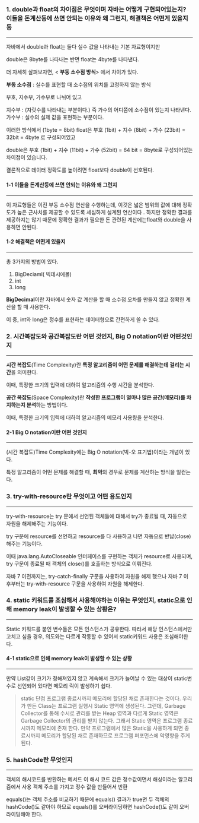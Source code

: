 ### 1. double과 float의 차이점은 무엇이며 자바는 어떻게 구현되어있는지? 이들을 돈계산등에 쓰면 안되는 이유와 왜 그런지, 해결책은 어떤게 있을지 등
-----

자바에서 double과 float는 둘다 실수 값을 나타내는 기본 자료형이지만 

double은 8byte를 나타내는 반면 float는 4byte를 나타낸다.

더 자세히 살펴보자면, < **부동 소수점 방식**> 에서 차이가 있다.

**부동 소수점** : 실수를 표현할 때 소수점의 위치를 고정하지 않는 방식

부호, 지수부, 가수부로 나뉘어 있고

지수부 : (자릿수를 나타내는 부분이다.) 즉 가수의 어디쯤에 소수점이 있는지 나타낸다.
가수부 : 실수의 실제 값을 표현하는 부분이다.

이러한 방식에서
(1byte = 8bit)
float은
부호 (1bit) + 지수 (8bit) + 가수 (23bit) = 32bit = 4byte 로 구성되어있고

double은
부호 (1bit) + 지수 (11bit) + 가수 (52bit) = 64 bit = 8byte로 구성되어있는 차이점이 있습니다.

결론적으로 데이터 정확도를 높이려면 float보다 double이 선호된다.

  #### 1-1 이들을 돈계산등에 쓰면 안되는 이유와 왜 그런지
----

이 자료형들은 이진 부동 소수점 연산을 수행하는데, 이것은 넓은 범위의 값에 대해 정확도가 높은 근사치를 제공할 수 있도록 세심하게 설계된 연산이다
. 하지만 정확한 결과를 제공하지는 않기 때문에 정확한 결과가 필요한 돈 관련된 계산에는float와 double을 사용하면 안된다.


#### 1-2 해결책은 어떤게 있을지
-----
총 3가지의 방법이 있다.

1. BigDeciaml( 빅데시에몰)
2. int
3. long

**BigDecimal**이란 자바에서 숫자 값 계산을 할 때 소수점 오차를 만들지 않고 정확한 계산을 할 때 사용한다.

이 중, int와 long은 정수를 표현하는 데이터형으로 간편하게 쓸 수 있다.


### 2. 시간복잡도와 공간복잡도란 어떤 것인지, Big O notation이란 어떤것인지
----
**시간 복잡도**(Time Complexity)란 **특정 알고리즘이 어떤 문제를 해결하는데 걸리는 시간**을 의미한다.

이때, 특정한 크기의 입력에 대하여 알고리즘의 수행 시간을 분석한다.

**공간 복잡도**(Space Complexity)란 **작성한 프로그램이 얼마나 많은 공간(메모리)를 차지하는지 분석**하는 방법이다.

이때, 특정한 크기의 입력에 대하여 알고리즘의 메모리 사용량을 분석한다.

#### 2-1 Big O notation이란 어떤 것인지
---
(시간 복잡도)Time Complexity에는 Big O notation(빅-오 표기법)이라는 개념이 있다.

특정 알고리즘이 어떤 문제를 해결할 때, **최악**의 경우로 문제를 계산하는 방식을 일컫는다.

### 3. try-with-resource란 무엇이고 어떤 용도인지
---
try-with-resource는 try 문에서 선언된 객체들에 대해서 try가 종료될 때, 자동으로 자원을 해제해주는 기능이다.

 try 구문에 resource를 선언하고 resource를 다 사용하고 나면 자동으로 반납(close) 해주는 기능이다.

이때 java.lang.AutoCloseable 인터페이스를 구현하는 객체가 resource로 사용되며, try 구문이 종료될 때 객체의 close()를 호출하는 방식으로 이뤄진다.

자바 7 이전까지는, try-catch-finally 구문을 사용하여 자원을 해제 했으나 자바 7 이후부터는 try-with-resource 구문을 사용하여 자원을 해제한다.

### 4. static 키워드를 조심해서 사용해야하는 이유는 무엇인지, static으로 인해 memory leak이 발생할 수 있는 상황은?
---
Static 키워드를 붙인 변수들은 모든 인스턴스가 공유한다. 따라서 해당 인스턴스에서만 고치고 싶을 경우, 의도와는 다르게 작동할 수 있어서 static키워드 사용은 조심해야한다.

#### 4-1 static으로 인해 memory leak이 발생할 수 있는 상황
---
만약 List같이 크기가 정해져있지 않고 계속해서 크기가 늘어날 수 있는 대상이 static변수로 선언되어 있다면 메모리 릭이 발생하기 쉽다.


> static 단점
프로그램 종료시까지 메모리에 할당된 채로 존재한다는 것이다.
우리가 만든 Class는 프로그램 실행시 Static 영역에 생성된다.
그런데, Garbage Collector를 통해 수시로 관리를 받는 Heap 영역과 다르게 Static 영역은 Garbage Collector의 관리를 받지 않는다. 그래서 Static 영역은 프로그램 종료시까지 메모리에 존재 한다.
만약 프로그램에서 많은 Static을 사용하게 되면 종료시까지 메모리가 할당된 채로 존재하므로 프로그램 퍼포먼스에 악영향을 주게 된다.

### 5. hashCode란 무엇인지
---
객체의 해시코드를 반환하는 메서드
이 해시 코드 값은 정수값이면서 해싱이라는 알고리즘에서 사용
객체 주소를 가지고 정수 값을 만들어서 반환

equals()는 객체 주소를 비교하기 때문에
equals() 결과가 true면 두 객체의 hashCode()도 같아야 하므로
equals()를 오버라이딩하면 hashCode()도 같이 오버라이딩해야 한다.
